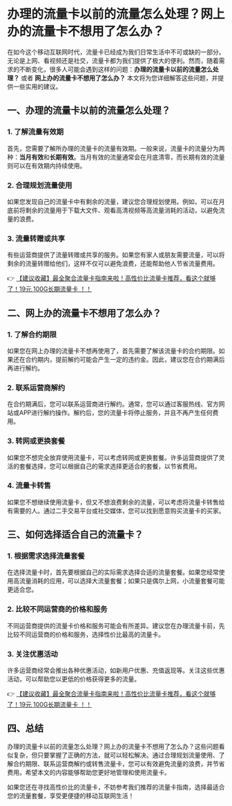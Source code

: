 # 办理的流量卡以前的流量怎么处理？网上办的流量卡不想用了怎么办？

在如今这个移动互联网时代，流量卡已经成为我们日常生活中不可或缺的一部分。无论是上网、看视频还是社交，流量卡都为我们提供了极大的便利。然而，随着需求的不断变化，很多人可能会遇到这样的问题：**办理的流量卡以前的流量怎么处理？** 或者 **网上办的流量卡不想用了怎么办？** 本文将为您详细解答这些问题，并提供一些实用的建议。

## 一、办理的流量卡以前的流量怎么处理？

### 1. 了解流量有效期
首先，您需要了解所办理的流量卡的流量有效期。一般来说，流量卡的流量分为两种：**当月有效**和**长期有效**。当月有效的流量通常会在月底清零，而长期有效的流量则可以在有效期内持续使用。

### 2. 合理规划流量使用
如果您发现自己的流量卡中有剩余的流量，建议您合理规划使用。例如，可以在月底前将剩余的流量用于下载大文件、观看高清视频等高流量消耗的活动，以避免流量的浪费。

### 3. 流量转赠或共享
有些运营商提供了流量转赠或共享的服务。如果您有家人或朋友需要流量，可以将剩余的流量转赠给他们，这样不仅可以避免浪费，还能帮助他人节省流量费用。

👉 [【建议收藏】最全聚合流量卡指南来啦！高性价比流量卡推荐，看这个就够了！19元 100G长期流量卡 ！！](https://bit.ly/Liuliangka)

## 二、网上办的流量卡不想用了怎么办？

### 1. 了解合约期限
如果您在网上办理的流量卡不想再使用了，首先需要了解该流量卡的合约期限。如果还在合约期内，提前解约可能会产生一定的违约金。因此，建议您在合约期满后再进行解约。

### 2. 联系运营商解约
在合约期满后，您可以联系运营商进行解约。通常，您可以通过客服热线、官方网站或APP进行解约操作。解约后，您的流量卡将停止服务，并且不再产生任何费用。

### 3. 转网或更换套餐
如果您不想完全放弃使用流量卡，可以考虑转网或更换套餐。许多运营商提供了灵活的套餐选择，您可以根据自己的需求选择更适合的套餐，以节省费用。

### 4. 流量卡转售
如果您不想继续使用流量卡，但又不想浪费剩余的流量，可以考虑将流量卡转售给有需要的人。通过二手交易平台或社交媒体，您可以找到愿意购买流量卡的买家。

## 三、如何选择适合自己的流量卡？

### 1. 根据需求选择流量套餐
在选择流量卡时，首先要根据自己的实际需求选择合适的流量套餐。如果您经常使用高流量消耗的应用，可以选择大流量套餐；如果只是偶尔上网，小流量套餐可能更适合您。

### 2. 比较不同运营商的价格和服务
不同运营商提供的流量卡价格和服务可能会有所差异。建议您在办理流量卡前，先比较不同运营商的价格和服务，选择性价比最高的流量卡。

### 3. 关注优惠活动
许多运营商经常会推出各种优惠活动，如新用户优惠、充值返现等。关注这些优惠活动，可以帮助您以更低的价格获得更多的流量。

👉 [【建议收藏】最全聚合流量卡指南来啦！高性价比流量卡推荐，看这个就够了！19元 100G长期流量卡 ！！](https://bit.ly/Liuliangka)

## 四、总结

办理的流量卡以前的流量怎么处理？网上办的流量卡不想用了怎么办？这些问题看似复杂，但只要掌握了正确的方法，就可以轻松解决。通过合理规划流量使用、了解合约期限、联系运营商解约或转售流量卡，您可以有效避免流量的浪费，并节省费用。希望本文的内容能够帮助您更好地管理和使用流量卡。

如果您还在寻找高性价比的流量卡，不妨参考我们推荐的流量卡指南，选择最适合您的流量套餐，享受更便捷的移动互联网生活！